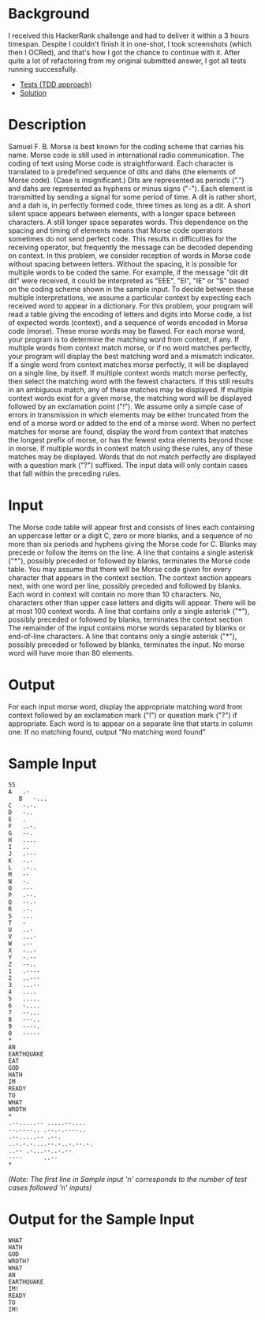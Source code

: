 # Background
I received this HackerRank challenge and had to deliver it within a 3 hours timespan. Despite I couldn't finish it in one-shot, I took screenshots (which then I OCRed), and that's how I got the chance to continue with it. After quite a lot of refactoring from my original submitted answer, I got all tests running successfully.

* [Tests (TDD approach)](morse-code-decoder.test.js)
* [Solution](morse-code-decoder.js)

# Description
Samuel F. B. Morse is best known for the coding scheme that carries his name. Morse code is still used in international radio communication. The coding of text using Morse code is straightforward. Each character is translated to a predefined sequence of dits and dahs (the elements of Morse code). (Case is insignificant.) Dits are represented as periods (".") and dahs are represented as hyphens or minus signs ("-"). Each element is transmitted by sending a signal for some period of time. A dit is rather short, and a dah is, in perfectly formed code, three times as long as a dit. A short silent space appears between elements, with a longer space between characters. A still longer space separates words. This dependence on the spacing and timing of elements means that Morse code operators sometimes do not send perfect code. This results in difficulties for the receiving operator, but frequently the message can be decoded depending on context.
In this problem, we consider reception of words in Morse code without spacing between letters. Without the spacing, it is possible for multiple words to be coded the same. For example, if the message "dit dit dit" were received, it could be interpreted as "EEE", "EI", "IE" or "S" based on the coding scheme shown in the sample input. To decide between these multiple interpretations, we assume a particular context by expecting each received word to appear in a dictionary.
For this problem, your program will read a table giving the encoding of letters and digits into Morse code, a list of expected words (context), and a sequence of words encoded in Morse code (morse). These morse words may be flawed. For each morse word, your program is to determine the matching word from context, if any. If multiple words from context match morse, or if no word matches perfectly, your program will display the best matching word and a mismatch indicator.
If a single word from context matches morse perfectly, it will be displayed on a single line, by itself. If multiple context words match morse perfectly, then select the matching word with the fewest characters. If this still results in an ambiguous match, any of these matches may be displayed. If multiple context words exist for a given morse, the matching word will be displayed followed by an exclamation point ("!").
We assume only a simple case of errors in transmission in which elements may be either truncated from the end of a morse word or added to the end of a morse word. When no perfect matches for morse are found, display the word from context that matches the longest prefix of morse, or has the fewest extra elements beyond those in morse. If multiple words in context match using these rules, any of these matches may be displayed. Words that do not match perfectly are displayed with a question mark ("?") suffixed.
The input data will only contain cases that fall within the preceding rules.

# Input
The Morse code table will appear first and consists of lines each containing an uppercase letter or a digit C, zero or more blanks, and a sequence of no more than six periods and hyphens giving the Morse code for C. Blanks may precede or follow the items on the line. A line that contains a single asterisk ("\*"), possibly preceded or followed by blanks, terminates the Morse code table. You may assume that there will be Morse code given for every character that appears in the context section.
The context section appears next, with one word per line, possibly preceded and followed by blanks. Each word in context will contain no more than 10 characters. No, characters other than upper case letters and digits will appear. There will be at most 100 context words. A line that contains only a single asterisk ("\*"), possibly preceded or followed by blanks, terminates the context section
The remainder of the input contains morse words separated by blanks or end-of-line characters. A line that contains only a single asterisk ("\*"), possibly preceded or followed by blanks, terminates the input. No morse word will have more than 80 elements.

# Output
For each input morse word, display the appropriate matching word from context followed by an exclamation mark ("!") or question mark ("?") if appropriate. Each word is to appear on a separate line that starts in column one. If no matching found, output "No matching word found"

# Sample Input
```
55
A   .-   
   B   -...
C   -.-.
D   -..
E   .
F   ..-.
G   --.
H   ....
I   ..
J   .---
K   -.-
L   .-..
M   --
N   -.
O   ---
P   .--.
Q   --.-
R   .-.
S   ...
T   -
U   ..-
V   ...-
W   .--
X   -..-
Y   -.--
Z   --..
1   .----
2   ..---
3   ...--
4   ....
5   .....
6   -....
7   --...
8   ---..
9   ----.
0   -----
*
AN
EARTHQUAKE
EAT
GOD
HATH
IM
READY
TO
WHAT
WROTH
*
.--.....-- .....--....
--.----.. .--.-.----..
.--.....-- .--.
..-.-.-....--.-..-.--.-.
..-- .-...--..-.--
----      ..--
*
```

*(Note: The first line in Sample input 'n' corresponds to the number of test cases followed 'n' inputs)*

# Output for the Sample Input
```
WHAT
HATH
GOD
WROTH?
WHAT
AN
EARTHQUAKE
IM!
READY
TO
IM!
```